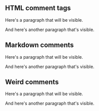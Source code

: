 

## HTML comment tags

Here's a paragraph that will be visible.

<!-- This is a comment that will be hidden. -->

<!-- 

This is a comment that will
be hidden.

-->

And here's another paragraph that's visible.


## Markdown comments

Here's a paragraph that will be visible.

[This is a comment that will be hidden.]: #

And here's another paragraph that's visible.


## Weird comments


Here's a paragraph that will be visible.

[//]: # (This syntax works like a comment, and won't appear in any output.)

And here's another paragraph that's visible.

[//]: # (It’s a little bizarre, but it works with MacDown and Pandoc.)
